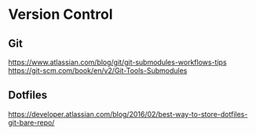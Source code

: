 # Version Control

## Git
https://www.atlassian.com/blog/git/git-submodules-workflows-tips
https://git-scm.com/book/en/v2/Git-Tools-Submodules


## Dotfiles
https://developer.atlassian.com/blog/2016/02/best-way-to-store-dotfiles-git-bare-repo/
